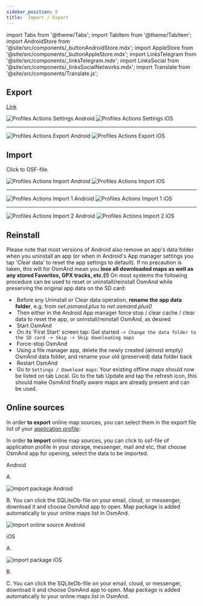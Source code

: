 ```yaml
---
sidebar_position: 8
title:  Import / Export
---
```

import Tabs from '@theme/Tabs';
import TabItem from '@theme/TabItem';
import AndroidStore from '@site/src/components/_buttonAndroidStore.mdx';
import AppleStore from '@site/src/components/_buttonAppleStore.mdx';
import LinksTelegram from '@site/src/components/_linksTelegram.mdx';
import LinksSocial from '@site/src/components/_linksSocialNetworks.mdx';
import Translate from '@site/src/components/Translate.js';

## Export

[Link](/docs/documentation/personal/profiles#actions)

<Translate android="true" ids="android_button_seq"/> <Translate android="true" ids="shared_string_menu,configure_profile,shared_string_actions,export_profile"/>

<p> </p>

<Translate ios="true" ids="ios_button_seq"/> <Translate ios="true" ids="menu,sett_settings,app_profiles,actions,export_profile"/>

<p> </p>

![Profiles Actions Settings Android](@site/static/img/personal/profiles/profile_actions_settings_android.png) ![Profiles Actions Settings iOS](@site/static/img/personal/profiles/profile_actions_settings_ios.png)

_________________

![Profiles Actions Export Android](@site/static/img/personal/profiles/profile_actions_export_android.png) ![Profiles Actions Export iOS](@site/static/img/personal/profiles/profile_actions_export_ios.png)

## Import

Click to OSF-file.

![Profiles Actions Import Android](@site/static/img/personal/profiles/profile_actions_import_android.png) ![Profiles Actions Import iOS](@site/static/img/personal/profiles/profile_actions_import_ios.png)
________


![Profiles Actions Import 1 Android](@site/static/img/personal/profiles/profile_actions_import_1_android.png) ![Profiles Actions Import 1 iOS](@site/static/img/personal/profiles/profile_actions_import_1_ios.png)

_______


![Profiles Actions Import 2 Android](@site/static/img/personal/profiles/profile_actions_import_2_android.png) ![Profiles Actions Import 2 iOS](@site/static/img/personal/profiles/profile_actions_import_2_ios.png)


## Reinstall 
Please note that most versions of Android also remove an app's data folder when you uninstall an app (or when in Android's App manager settings you tap 'Clear data' to reset the app settings to default). If no precaution is taken, this will for OsmAnd mean you **lose all downloaded maps as well as any stored Favorites, GPX tracks, etc.(!)**
On most systems the following procedure can be used to reset or uninstall/reinstall OsmAnd while preserving the original app data on the SD card:
-   &nbsp;Before any Uninstall or Clear data operation, **rename the app data folder**, e.g. from *net.osmand.plus* to *net.osmand.plus0*
-   &nbsp;Then either in the Android App manager force stop / clear cache / clear data to reset the app, or uninstall/reinstall OsmAnd, as desired
-   &nbsp;Start OsmAnd
-   &nbsp;On its 'First Start' screen tap: Get started ``-> Change the data folder to the SD card -> Skip -> Skip downloading maps``
-   &nbsp;Force-stop OsmAnd
-   &nbsp;Using a file manager app, delete the newly created (almost empty) OsmAnd data folder, and rename your old (preserved) data folder back
-   &nbsp;Restart OsmAnd
-   &nbsp;Go to `Settings / Download maps`: Your existing offline maps should now be listed on tab Local. Go to the tab Update and tap the refresh icon, this should make OsmAnd finally aware maps are already present and can be used.


## Online sources
In order **to export** online map sources, you can select them in the export file list of your [application profile](/docs/documentation/personal/profiles):

<Translate android="true" ids="android_button_seq"/> <Translate android="true" ids="shared_string_menu,configure_profile,shared_string_actions,export_profile,select_data_to_export,shared_string_resources,quick_action_map_source_title"/>

<p> </p>

<Translate ios="true" ids="ios_button_seq"/> <Translate ios="true" ids="menu,sett_settings,app_profiles,actions,export_profile"/>

<p> </p>

In order **to import** online map sources, you can click to osf-file of application profile in your storage, messenger, mail and etc, that choose OsmAnd app for opening, select the data to be imported.

Android

A. <Translate android="true" ids="shared_string_import,select_data_to_import,android-values.quick_action_map_source_title,shared_string_import_complete,shared_string_continue,shared_string_close"/>

<p> </p>

![Import package Android](@site/static/img/plugins/online-maps/import-package-android.png)

B. You can click the SQLiteDb-file on your email, cloud, or messenger, download it and choose OsmAnd app to open. Map package is added automatically to your online maps list in OsmAnd.

![Import online source Android](@site/static/img/plugins/online-maps/import-online-source-android.png)

iOS

A. <Translate ios="true" ids="shared_string_import,quick_action_map_source_title,shared_string_continue,shared_string_import_complete,gpx_finish"/>
<p> </p>

![Import package iOS](@site/static/img/plugins/online-maps/import-package-ios.png)

B. <Translate ios="true" ids="menu,map_settings_map,map_settings_overunder,import_from_docs"/>
<p> </p>

C. You can click the SQLiteDb-file on your email, cloud, or messenger, download it and choose OsmAnd app to open. Map package is added automatically to your online maps list in OsmAnd.